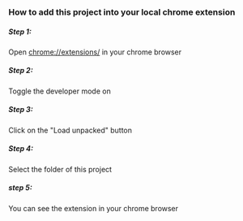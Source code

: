 ### How to add this project into your local chrome extension

##### Step 1:

Open [chrome://extensions/](chrome://extensions/) in your chrome browser

##### Step 2:

Toggle the developer mode on

##### Step 3:

Click on the "Load unpacked" button

##### Step 4:

Select the folder of this project

##### step 5:

You can see the extension in your chrome browser





